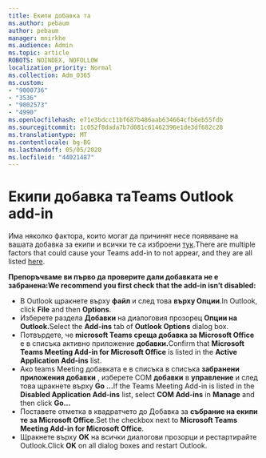 ```yaml
---
title: Екипи добавка та
ms.author: pebaum
author: pebaum
manager: mnirkhe
ms.audience: Admin
ms.topic: article
ROBOTS: NOINDEX, NOFOLLOW
localization_priority: Normal
ms.collection: Adm_O365
ms.custom:
- "9000736"
- "3536"
- "9002573"
- "4990"
ms.openlocfilehash: e71e3bdcc11bf687b486aab634664cfb6eb55fdb
ms.sourcegitcommit: 1c052f8dada7b7d081c61462396e1de3df682c28
ms.translationtype: MT
ms.contentlocale: bg-BG
ms.lasthandoff: 05/05/2020
ms.locfileid: "44021487"
---
```

# <a name="teams-outlook-add-in"></a><span data-ttu-id="1cbbb-102">Екипи добавка та</span><span class="sxs-lookup"><span data-stu-id="1cbbb-102">Teams Outlook add-in</span></span>

<span data-ttu-id="1cbbb-103">Има няколко фактора, които могат да причинят несе появяване на вашата добавка за екипи и всички те са изброени [тук](https://docs.microsoft.com/microsoftteams/teams-add-in-for-outlook#teams-meeting-add-in-in-outlook-for-windows-does-not-show).</span><span class="sxs-lookup"><span data-stu-id="1cbbb-103">There are multiple factors that could cause your Teams add-in to not appear, and they are all listed [here](https://docs.microsoft.com/microsoftteams/teams-add-in-for-outlook#teams-meeting-add-in-in-outlook-for-windows-does-not-show).</span></span>

<span data-ttu-id="1cbbb-104">**Препоръчваме ви първо да проверите дали добавката не е забранена:**</span><span class="sxs-lookup"><span data-stu-id="1cbbb-104">**We recommend you first check that the add-in isn’t disabled:**</span></span>

- <span data-ttu-id="1cbbb-105">В Outlook щракнете върху **файл** и след това **върху Опции**.</span><span class="sxs-lookup"><span data-stu-id="1cbbb-105">In Outlook, click **File** and then **Options**.</span></span>
- <span data-ttu-id="1cbbb-106">Изберете раздела **Добавки** на диалоговия прозорец **Опции на Outlook.**</span><span class="sxs-lookup"><span data-stu-id="1cbbb-106">Select the **Add-ins** tab of **Outlook Options** dialog box.</span></span>
- <span data-ttu-id="1cbbb-107">Потвърдете, че **microsoft Teams среща добавка за Microsoft Office** е в списъка активно приложение **добавки.**</span><span class="sxs-lookup"><span data-stu-id="1cbbb-107">Confirm that **Microsoft Teams Meeting Add-in for Microsoft Office** is listed in the **Active Application Add-ins** list.</span></span>
- <span data-ttu-id="1cbbb-108">Ако teams Meeting добавката е в списъка в списъка **забранени приложения добавки** , изберете COM **добавки** в **управление** и след това щракнете върху **Go ...**</span><span class="sxs-lookup"><span data-stu-id="1cbbb-108">If the Teams Meeting Add-in is listed in the **Disabled Application Add-ins** list, select **COM Add-ins** in **Manage** and then click **Go…**</span></span>
- <span data-ttu-id="1cbbb-109">Поставете отметка в квадратчето до Добавка за **събрание на екипи те за Microsoft Office**.</span><span class="sxs-lookup"><span data-stu-id="1cbbb-109">Set the checkbox next to **Microsoft Teams Meeting Add-in for Microsoft Office**.</span></span>
- <span data-ttu-id="1cbbb-110">Щракнете върху **OK** на всички диалогови прозорци и рестартирайте Outlook.</span><span class="sxs-lookup"><span data-stu-id="1cbbb-110">Click **OK** on all dialog boxes and restart Outlook.</span></span>
